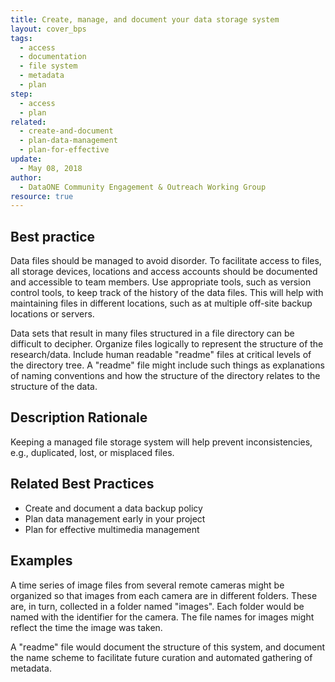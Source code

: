 ```yaml
---
title: Create, manage, and document your data storage system
layout: cover_bps
tags:
  - access
  - documentation
  - file system
  - metadata
  - plan
step:
  - access
  - plan
related:
  - create-and-document
  - plan-data-management
  - plan-for-effective
update:
  - May 08, 2018
author:
  - DataONE Community Engagement & Outreach Working Group
resource: true
---
```


## Best practice

Data files should be managed to avoid disorder. To facilitate access to files, all storage devices, locations and access accounts should be documented and accessible to team members. Use appropriate tools, such as version control tools, to keep track of the history of the data files. This will help with maintaining files in different locations, such as at multiple off-site backup locations or servers.

Data sets that result in many files structured in a file directory can be difficult to decipher. Organize files logically to represent the structure of the research/data. Include human readable "readme" files at critical levels of the directory tree. A "readme" file might include such things as explanations of naming conventions and how the structure of the directory relates to the structure of the data.

## Description Rationale

Keeping a managed file storage system will help prevent inconsistencies, e.g., duplicated, lost, or misplaced files.

## Related Best Practices
- Create and document a data backup policy
- Plan data management early in your project
- Plan for effective multimedia management

## Examples

A time series of image files from several remote cameras might be organized so that images from each camera are in different folders. These are, in turn, collected in a folder named "images". Each folder would be named with the identifier for the camera. The file names for images might reflect the time the image was taken.

A "readme" file would document the structure of this system, and document the name scheme to facilitate future curation and automated gathering of metadata.
